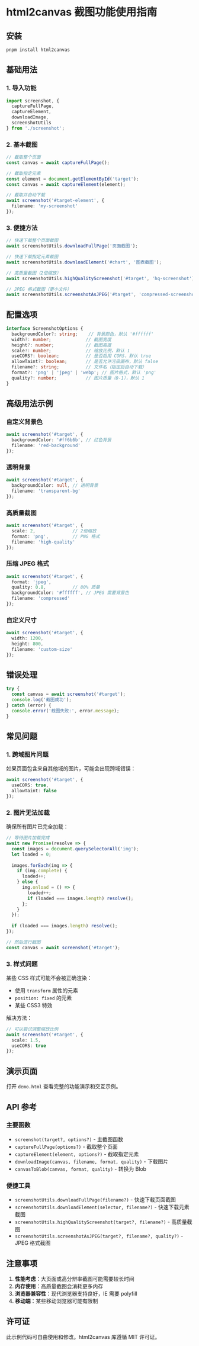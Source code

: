 # html2canvas 截图功能使用指南

## 安装

```bash
pnpm install html2canvas
```

## 基础用法

### 1. 导入功能

```typescript
import screenshot, { 
  captureFullPage, 
  captureElement, 
  downloadImage, 
  screenshotUtils 
} from './screenshot';
```

### 2. 基本截图

```typescript
// 截取整个页面
const canvas = await captureFullPage();

// 截取指定元素
const element = document.getElementById('target');
const canvas = await captureElement(element);

// 截取并自动下载
await screenshot('#target-element', { 
  filename: 'my-screenshot' 
});
```

### 3. 便捷方法

```typescript
// 快速下载整个页面截图
await screenshotUtils.downloadFullPage('页面截图');

// 快速下载指定元素截图
await screenshotUtils.downloadElement('#chart', '图表截图');

// 高质量截图（2倍缩放）
await screenshotUtils.highQualityScreenshot('#target', 'hq-screenshot');

// JPEG 格式截图（更小文件）
await screenshotUtils.screenshotAsJPEG('#target', 'compressed-screenshot');
```

## 配置选项

```typescript
interface ScreenshotOptions {
  backgroundColor?: string;    // 背景颜色，默认 '#ffffff'
  width?: number;             // 截图宽度
  height?: number;            // 截图高度
  scale?: number;             // 缩放比例，默认 1
  useCORS?: boolean;          // 是否启用 CORS，默认 true
  allowTaint?: boolean;       // 是否允许污染画布，默认 false
  filename?: string;          // 文件名（指定后自动下载）
  format?: 'png' | 'jpeg' | 'webp'; // 图片格式，默认 'png'
  quality?: number;           // 图片质量（0-1），默认 1
}
```

## 高级用法示例

### 自定义背景色

```typescript
await screenshot('#target', {
  backgroundColor: '#ff6b6b', // 红色背景
  filename: 'red-background'
});
```

### 透明背景

```typescript
await screenshot('#target', {
  backgroundColor: null, // 透明背景
  filename: 'transparent-bg'
});
```

### 高质量截图

```typescript
await screenshot('#target', {
  scale: 2,              // 2倍缩放
  format: 'png',         // PNG 格式
  filename: 'high-quality'
});
```

### 压缩 JPEG 格式

```typescript
await screenshot('#target', {
  format: 'jpeg',
  quality: 0.8,          // 80% 质量
  backgroundColor: '#ffffff', // JPEG 需要背景色
  filename: 'compressed'
});
```

### 自定义尺寸

```typescript
await screenshot('#target', {
  width: 1200,
  height: 800,
  filename: 'custom-size'
});
```

## 错误处理

```typescript
try {
  const canvas = await screenshot('#target');
  console.log('截图成功');
} catch (error) {
  console.error('截图失败:', error.message);
}
```

## 常见问题

### 1. 跨域图片问题

如果页面包含来自其他域的图片，可能会出现跨域错误：

```typescript
await screenshot('#target', {
  useCORS: true,
  allowTaint: false
});
```

### 2. 图片无法加载

确保所有图片已完全加载：

```typescript
// 等待图片加载完成
await new Promise(resolve => {
  const images = document.querySelectorAll('img');
  let loaded = 0;
  
  images.forEach(img => {
    if (img.complete) {
      loaded++;
    } else {
      img.onload = () => {
        loaded++;
        if (loaded === images.length) resolve();
      };
    }
  });
  
  if (loaded === images.length) resolve();
});

// 然后进行截图
const canvas = await screenshot('#target');
```

### 3. 样式问题

某些 CSS 样式可能不会被正确渲染：

- 使用 `transform` 属性的元素
- `position: fixed` 的元素
- 某些 CSS3 特效

解决方法：
```typescript
// 可以尝试调整缩放比例
await screenshot('#target', {
  scale: 1.5,
  useCORS: true
});
```

## 演示页面

打开 `demo.html` 查看完整的功能演示和交互示例。

## API 参考

### 主要函数

- `screenshot(target?, options?)` - 主截图函数
- `captureFullPage(options?)` - 截取整个页面
- `captureElement(element, options?)` - 截取指定元素
- `downloadImage(canvas, filename, format, quality)` - 下载图片
- `canvasToBlob(canvas, format, quality)` - 转换为 Blob

### 便捷工具

- `screenshotUtils.downloadFullPage(filename?)` - 快速下载页面截图
- `screenshotUtils.downloadElement(selector, filename?)` - 快速下载元素截图
- `screenshotUtils.highQualityScreenshot(target?, filename?)` - 高质量截图
- `screenshotUtils.screenshotAsJPEG(target?, filename?, quality?)` - JPEG 格式截图

## 注意事项

1. **性能考虑**：大页面或高分辨率截图可能需要较长时间
2. **内存使用**：高质量截图会消耗更多内存
3. **浏览器兼容性**：现代浏览器支持良好，IE 需要 polyfill
4. **移动端**：某些移动浏览器可能有限制

## 许可证

此示例代码可自由使用和修改。html2canvas 库遵循 MIT 许可证。 